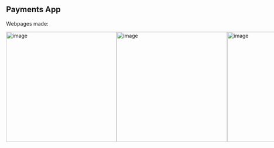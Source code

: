 
## Payments App
Webpages made:
<div style="display:flex">
  <img width="302" alt="image" height:"300" src="https://github.com/sreya22-git/paytm/assets/134381727/efc2c40a-b465-498c-98c6-075cb771cdc8">
<img width="302" alt="image" height:"300" src="https://github.com/sreya22-git/paytm/assets/134381727/e5a7c48a-b7d3-4247-861c-f8aa87762bd2">
<img width="302" alt="image" height:"300" src="https://github.com/sreya22-git/paytm/assets/134381727/e4bcdd47-6e13-4ca9-9650-cea2922a9b5f">
<img width="302" alt="image" height:"300" src="https://github.com/sreya22-git/paytm/assets/134381727/202894f4-31f6-405e-a943-627bc8088dfd">

</div>




